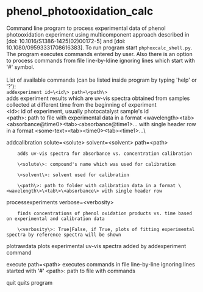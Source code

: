 # phenol_photooxidation_calc
Command line program to process experimental data of phenol photooxidation experiment using multicomponent approach described in \[doi: 10.1016/S1386-1425(02)00172-5\] and \[doi: 10.1080/09593331708616383\]. To run program start `phphoxcalc_shell.py`. The program executes commands entered by user. Also there is an option to process commands from file line-by-ldine ignoring lines which start with '#' symbol.\
\
List of available commands (can be listed inside program by typing 'help' or '?'):\
`addexperiment id=\<id\> path=\<path\>`\
adds experiment results which are uv-vis spectra obtained from samples collected at different time from the beginning of experiment\
\<id\>: id of experiment, usually photocatalyst sample's id\
\<path\>: path to file with experimental data in a format \<wavelength\>\<tab\>\<absorbance@time0\>\<tab\>\<absorbance@time1\>... with single header row in a format \<some-text\>\<tab\>\<time0\>\<tab\>\<time1\>...\

addcalibration solute=\<solute\> solvent=\<solvent\> path=\<path\>

        adds uv-vis spectra for absorbance vs. concentration calibration

        \<solute\>: compound's name which was used for calibration

        \<solvent\>: solvent used for calibration

        \<path\>: path to folder with calibration data in a format \<wavelength\>\<tab\>\<absorbance\> with single header row


processexperiments verbose=\<verbosity\>

        finds concentrations of phenol oxidation products vs. time based on experimental and calibration data

        \<verbosity\>: True|False, if True, plots of fitting experimental spectra by reference spectra will be shown

plotrawdata
        plots experimental uv-vis spectra added by addexperiment command

execute path=\<path\>
        executes commands in file line-by-line ignoring lines started with '#'
        \<path\>: path to file with commands

quit
        quits program
